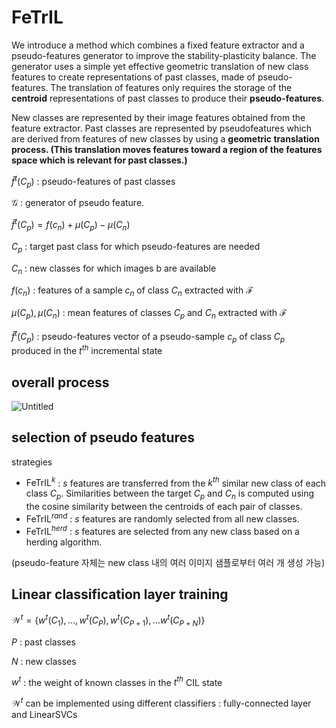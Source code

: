 # FeTrIL

We introduce a method which combines a fixed feature extractor and a pseudo-features generator to improve the stability-plasticity balance. The generator uses a simple yet effective geometric translation of new class features to create representations of past classes, made of pseudo-features. The translation of features only requires the storage of the **centroid** representations of past classes to produce their **pseudo-features**.

New classes are represented by their image features obtained from the feature extractor. Past classes are represented by pseudofeatures which are derived from features of new classes by using a **geometric translation process. (This translation moves features toward a region of the features space which is relevant for past classes.)**

$\hat{f}^t(C_p)$ : pseudo-features of past classes

$\mathcal{G}$ : generator of pseudo feature. 

$\hat{f}^t(C_p) = f(c_n) + \mu(C_p) - \mu(C_n)$

$C_p$ : target past class for which pseudo-features are needed

$C_n$ : new classes for which images b are available

$f(c_n)$ : features of a sample $c_n$ of class $C_n$ extracted with $\mathcal{F}$

$\mu(C_p), \mu(C_n)$ : mean features of classes $C_p$ and $C_n$ extracted with $\mathcal{F}$

$\hat{f}^t(C_p)$ : pseudo-features vector of a pseudo-sample $c_p$ of class $C_p$ produced in the $t^{th}$ incremental state

## overall process

![Untitled](FeTrIL%2010a874b9677747449b9054b5e870df6b/Untitled.png)

## selection of pseudo features

strategies

- $\text{FeTrIL}^k$ : $s$ features are transferred from the $k^{th}$ similar new class of each class $C_p$. Similarities between the target $C_p$ and $C_n$ is computed using the cosine similarity between the centroids of each pair of classes.
- $\text{FeTrIL}^{rand}$ : $s$ features are randomly selected from all new classes.
- $\text{FeTrIL}^{herd}$ : $s$ features are selected from any new class based on a herding algorithm.

(pseudo-feature 자체는 new class 내의 여러 이미지 샘플로부터 여러 개 생성 가능)

## Linear classification layer training

$\mathcal{W}^t = \{w^t(C_1),...,w^t(C_P),w^t(C_{P+1}),...w^t(C_{P+N}) \}$

$P$ : past classes

$N$ : new classes

$w^t$ : the weight of known classes in the $t^{th}$ CIL state

$\mathcal{W}^t$ can be implemented using different classifiers : fully-connected layer and LinearSVCs